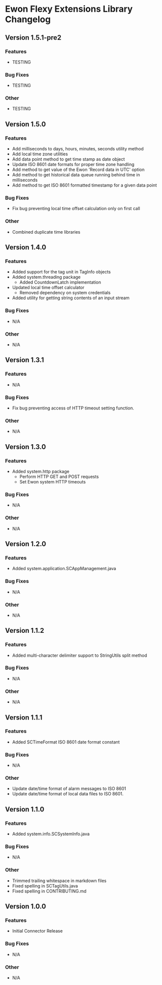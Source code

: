 # Ewon Flexy Extensions Library Changelog

## Version 1.5.1-pre2
### Features
- TESTING
### Bug Fixes
- TESTING
### Other
- TESTING

## Version 1.5.0
### Features
- Add milliseconds to days, hours, minutes, seconds utility method
- Add local time zone utilities
- Add data point method to get time stamp as date object
- Update ISO 8601 date formats for proper time zone handling
- Add method to get value of the Ewon 'Record data in UTC' option
- Add method to get historical data queue running behind time in milliseconds
- Add method to get ISO 8601 formatted timestamp for a given data point
### Bug Fixes
- Fix bug preventing local time offset calculation only on first call
### Other
- Combined duplicate time libraries

## Version 1.4.0
### Features
- Added support for the tag unit in TagInfo objects
- Added system.threading package
  - Added CountdownLatch implementation
- Updated local time offset calculator
  - Removed dependency on system credentials
- Added utility for getting string contents of an input stream
### Bug Fixes
- N/A
### Other
- N/A

## Version 1.3.1
### Features
- N/A
### Bug Fixes
- Fix bug preventing access of HTTP timeout setting function.
### Other
- N/A

## Version 1.3.0
### Features
- Added system.http package
  - Perform HTTP GET and POST requests
  - Set Ewon system HTTP timeouts
### Bug Fixes
- N/A
### Other
- N/A

## Version 1.2.0
### Features
- Added system.application.SCAppManagement.java
### Bug Fixes
- N/A
### Other
- N/A

## Version 1.1.2
### Features
- Added multi-character delimiter support to StringUtils split method
### Bug Fixes
- N/A
### Other
- N/A

## Version 1.1.1
### Features
- Added SCTimeFormat ISO 8601 date format constant
### Bug Fixes
- N/A
### Other
- Update date/time format of alarm messages to ISO 8601
- Update date/time format of local data files to ISO 8601.

## Version 1.1.0
### Features
- Added system.info.SCSystemInfo.java
### Bug Fixes
- N/A
### Other
- Trimmed trailing whitespace in markdown files
- Fixed spelling in SCTagUtils.java
- Fixed spelling in CONTRIBUTING.md

## Version 1.0.0
### Features
- Initial Connector Release
### Bug Fixes
- N/A
### Other
- N/A